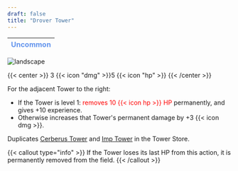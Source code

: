 ```yaml
---
draft: false
title: "Drover Tower"
---
```

| <span style="color:CornflowerBlue"> Uncommon </span> |
|--------|

![landscape](/images/towers/towerS_36.png)

{{< center >}}
3 {{< icon "dmg" >}}5 {{< icon "hp" >}}
{{< /center >}}

For the adjacent Tower to the right:

* If the Tower is level 1: <span style="color:red"> removes 10 {{< icon hp >}} HP </span> permanently, and gives +10 experience. 
* Otherwise increases that Tower's permanent damage by +3 {{< icon dmg >}}.

Duplicates [Cerberus Tower](/towers/cerberus-tower) and [Imp Tower](/towers/imp-tower) in the Tower Store.

{{< callout type="info" >}}
If the Tower loses its last HP from this action, it is permanently removed from the field.
{{< /callout >}}
